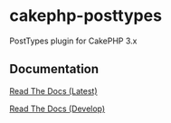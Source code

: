 cakephp-posttypes
=================

PostTypes plugin for CakePHP 3.x

Documentation
-------------
[Read The Docs (Latest)](http://cakephp-posttypes.readthedocs.org/en/latest/)

[Read The Docs (Develop)](http://cakephp-posttypes.readthedocs.org/en/develop/)
